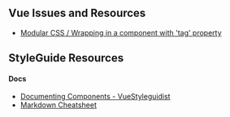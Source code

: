 ## Vue Issues and Resources

- [Modular CSS / Wrapping <router-link> in a component with 'tag' property](https://forum.vuejs.org/t/approach-to-creating-modular-css-with-vue-components/35656/4)

## StyleGuide Resources

#### Docs

- [Documenting Components - VueStyleguidist](https://vue-styleguidist.github.io/docs/Documenting.html#code-comments)
- [Markdown Cheatsheet](https://github.com/adam-p/markdown-here/wiki/Markdown-Cheatsheet#lists)
